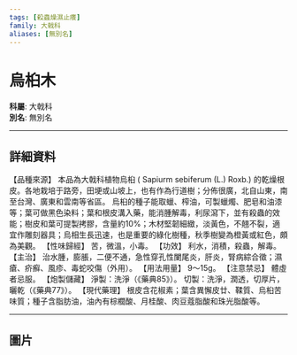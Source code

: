 ```yaml
---
tags: [殺蟲燥濕止癢]
family: 大戟科
aliases: [無別名]
---
```


# 烏桕木

**科屬**: 大戟科  
**別名**: 無別名  

---

## 詳細資料
【品種來源】
本品為大戟科植物烏桕 (
Sapiurm sebiferum
(L.) Roxb.) 的乾燥根皮。各地栽培于路旁，田埂或山坡上，也有作為行道樹；分佈很廣，北自山東，南至台灣、廣東和雲南等省區。
烏桕的種子能取蠟、榨油，可製蠟燭、肥皂和油漆等；葉可做黑色染料；葉和根皮溝入藥，能消腫解毒，利尿瀉下，並有殺蟲的效能；樹皮和葉可提製拷膠，含量約10%；木材堅韌細緻，淡黃色，不翹不裂，適宜作雕刻器具；烏相生長迅速，也是重要的綠化樹種，秋季樹變為橙黃或紅色，頗為美觀。
【性味歸經】
苦，微溫，小毒。
【功效】
利水，消積，殺蟲，解毒。
【主治】
治水腫，膨脹，二便不通，急性穿孔性闌尾炎，肝炎，腎病綜合徵；濕瘡、疥癬、風疹、毒蛇咬傷（外用）。
【用法用量】
9～15g。
【注意禁忌】
體虛者忌服。
【炮製儲藏】
淨製：洗淨（《藥典85》）。
切製：洗淨，潤透，切厚片，曬乾（《藥典77》）。
【現代藥理】
根皮含花椒素；葉含異懈皮廿、鞣質、烏桕苦味質；種子含脂肪油，油內有棕櫚酸、月桂酸、肉豆蔻脂酸和珠光脂酸等。

---

## 圖片
